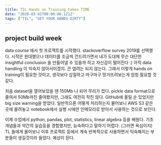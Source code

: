 ```yaml
---
title: TIL Hands on Training takes TIME
date: "2020-03-01T00:00:00.121Z"
tags: ["TIL", "GET YOUR HANDS DIRTY"]
---
```


## project build week

data course 에서 첫 프로젝트를 시작했다. stackoverflow survey 2019를 선택했다. 시작은 원대했으나 데이터를 조금씩 건드려가면서 내가 도대체 무슨 대단한 insightful conclusion 을 만들어낼 수 있을까 하고 자신감이 떨어진다 :) 아직 data handling 이 익숙지 않아서이겠지. 큰 염려는 되지 않는다. 그래서 이렇게 hands on training이 필요한 것이고, 생각보다 삽질하고 마구마구 망가뜨려보는게 엄청 필요할 것 같다.

처음 dataset을 열어보았을 땐 150Mb 나 되어 무리가 컸다. pickle data format으로 줄여서 50Mb까진 줄여봤지만, 그래도 여전히 작진 않다. GitHub에 올릴 순 있었지만 big size warning을 받았다. 일반적으론 어떻게 처리하는지 물어보니 AWS S3 같은 곳에 올려놓고 notebook에서 실행 시에만 인메모리로 받아서 사용하는 것으로 보인다.

이제 수업에서 python, pandas, plot, statistics, linear algebra 등을 배웠다. 기초 개념들과 약간의 실습등을 경험했지만, 능숙하다고 말하기 어렵다. (그러면 욕심이지) TL 들에게 물어보니 이후 프로젝트 등에서 계속 반복적으로 사용하면서 익숙해지는 부분들이 생길것이라 들었다. 예상이 된다.
